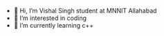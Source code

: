 - 👋 Hi, I’m Vishal Singh student at MNNIT Allahabad
- 👀 I’m interested in coding
- 🌱 I’m currently learning c++


<!---
Vishal-2211/Vishal-2211 is a ✨ special ✨ repository because its `README.md` (this file) appears on your GitHub profile.
You can click the Preview link to take a look at your changes.
--->
